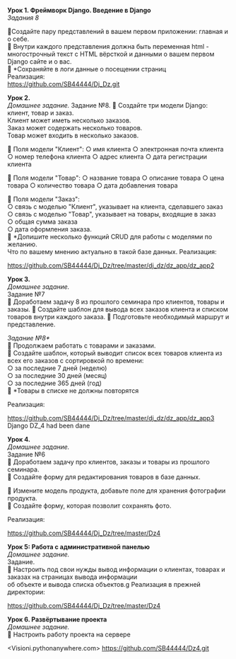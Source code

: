  **Урок 1. Фреймворк Django. Введение в Django**  
*Задания 8*  
  
📌Создайте пару представлений в вашем первом приложении:
главная и о себе.  
📌 Внутри каждого представления должна быть переменная
html - многострочный текст с HTML вёрсткой и данными о
вашем первом Django сайте и о вас.  
📌 *Сохраняйте в логи данные о посещении страниц  
Реализация:  
<https://github.com/SB44444/Dj_Dz.git>  
  
**Урок 2.**  
*Домашнее задание.*
Задание №8. 
📌 Создайте три модели Django: клиент, товар и заказ.  
Клиент может иметь несколько заказов.  
Заказ может содержать несколько товаров.  
Товар может входить в несколько заказов.  
  
📌 Поля модели "Клиент":
○ имя клиента
○ электронная почта клиента
○ номер телефона клиента
○ адрес клиента
○ дата регистрации клиента  
  
📌 Поля модели "Товар":
○ название товара
○ описание товара
○ цена товара
○ количество товара
○ дата добавления товара  

📌 Поля модели "Заказ":  
○ связь с моделью "Клиент", указывает на клиента, сделавшего заказ  
○ связь с моделью "Товар", указывает на товары, входящие в заказ  
○ общая сумма заказа  
○ дата оформления заказа.  
📌 *Допишите несколько функций CRUD для работы с моделями по желанию.  
Что по вашему мнению актуально в такой базе данных.
Реализация:  

<https://github.com/SB44444/Dj_Dz/tree/master/dj_dz/dz_app/dz_app2>  

**Урок 3.**  
*Домашнее задание.*  
Задание №7  
📌 Доработаем задачу 8 из прошлого семинара про клиентов,
товары и заказы.
📌 Создайте шаблон для вывода всех заказов клиента и
списком товаров внутри каждого заказа.
📌 Подготовьте необходимый маршрут и представление.  
  
_Задание №8*_  
📌 Продолжаем работать с товарами и заказами.  
📌 Создайте шаблон, который выводит список всех товаров клиента из всех его заказов с сортировкой по времени:  
○ за последние 7 дней (неделю)  
○ за последние 30 дней (месяц)  
○ за последние 365 дней (год)  
📌 *Товары в списке не должны повторятся  

Реализация:  

<https://github.com/SB44444/Dj_Dz/tree/master/dj_dz/dz_app/dz_app3>  
Django DZ_4 had been dane

**Урок 4.**  
*Домашнее задание.*  
Задание №6  
📌 Доработаем задачу про клиентов, заказы и товары из прошлого семинара.  
📌 Создайте форму для редактирования товаров в базе данных.  
  
📌 Измените модель продукта, добавьте поле для хранения фотографии продукта.  
📌 Создайте форму, которая позволит сохранять фото.  

Реализация:  

<https://github.com/SB44444/Dj_Dz/tree/master/Dz4>  


**Урок 5: Работа с административной панелью**  
*Домашнее задание.*  
Задание.  
📌 Настроить под свои нужды вывод информации о клиентах, товарах и заказах на страницах вывода информации  
об объекте и вывода списка объектов.g
Реализация в прежней директории:  

<https://github.com/SB44444/Dj_Dz/tree/master/Dz4>

**Урок 6. Развёртывание проекта**  
*Домашнее задание.*  
📌 Настроить работу проекта на сервере  

<Visioni.pythonanywhere.com>
<https://github.com/SB44444/Dz4.git>

